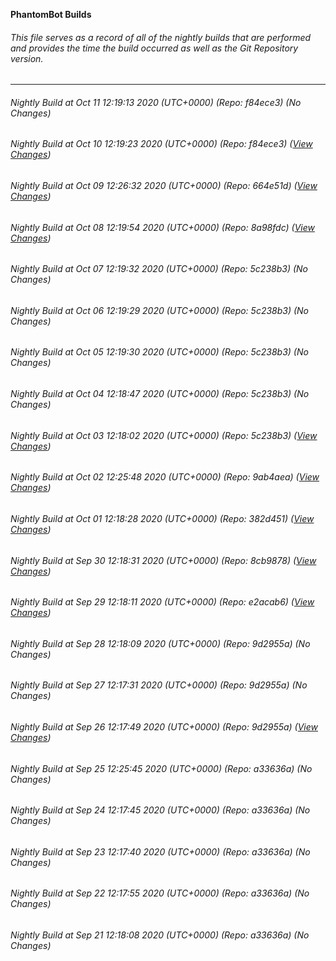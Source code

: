 **PhantomBot Builds**

###### This file serves as a record of all of the nightly builds that are performed and provides the time the build occurred as well as the Git Repository version.
-------------------------------------------------------------------------------------------------------------
###### Nightly Build at Oct 11 12:19:13 2020 (UTC+0000) (Repo: f84ece3) (No Changes)
###### Nightly Build at Oct 10 12:19:23 2020 (UTC+0000) (Repo: f84ece3) ([View Changes](https://github.com/PhantomBot/PhantomBot/compare/664e51d...f84ece3))
###### Nightly Build at Oct 09 12:26:32 2020 (UTC+0000) (Repo: 664e51d) ([View Changes](https://github.com/PhantomBot/PhantomBot/compare/8a98fdc...664e51d))
###### Nightly Build at Oct 08 12:19:54 2020 (UTC+0000) (Repo: 8a98fdc) ([View Changes](https://github.com/PhantomBot/PhantomBot/compare/5c238b3...8a98fdc))
###### Nightly Build at Oct 07 12:19:32 2020 (UTC+0000) (Repo: 5c238b3) (No Changes)
###### Nightly Build at Oct 06 12:19:29 2020 (UTC+0000) (Repo: 5c238b3) (No Changes)
###### Nightly Build at Oct 05 12:19:30 2020 (UTC+0000) (Repo: 5c238b3) (No Changes)
###### Nightly Build at Oct 04 12:18:47 2020 (UTC+0000) (Repo: 5c238b3) (No Changes)
###### Nightly Build at Oct 03 12:18:02 2020 (UTC+0000) (Repo: 5c238b3) ([View Changes](https://github.com/PhantomBot/PhantomBot/compare/9ab4aea...5c238b3))
###### Nightly Build at Oct 02 12:25:48 2020 (UTC+0000) (Repo: 9ab4aea) ([View Changes](https://github.com/PhantomBot/PhantomBot/compare/382d451...9ab4aea))
###### Nightly Build at Oct 01 12:18:28 2020 (UTC+0000) (Repo: 382d451) ([View Changes](https://github.com/PhantomBot/PhantomBot/compare/8cb9878...382d451))
###### Nightly Build at Sep 30 12:18:31 2020 (UTC+0000) (Repo: 8cb9878) ([View Changes](https://github.com/PhantomBot/PhantomBot/compare/e2acab6...8cb9878))
###### Nightly Build at Sep 29 12:18:11 2020 (UTC+0000) (Repo: e2acab6) ([View Changes](https://github.com/PhantomBot/PhantomBot/compare/9d2955a...e2acab6))
###### Nightly Build at Sep 28 12:18:09 2020 (UTC+0000) (Repo: 9d2955a) (No Changes)
###### Nightly Build at Sep 27 12:17:31 2020 (UTC+0000) (Repo: 9d2955a) (No Changes)
###### Nightly Build at Sep 26 12:17:49 2020 (UTC+0000) (Repo: 9d2955a) ([View Changes](https://github.com/PhantomBot/PhantomBot/compare/a33636a...9d2955a))
###### Nightly Build at Sep 25 12:25:45 2020 (UTC+0000) (Repo: a33636a) (No Changes)
###### Nightly Build at Sep 24 12:17:45 2020 (UTC+0000) (Repo: a33636a) (No Changes)
###### Nightly Build at Sep 23 12:17:40 2020 (UTC+0000) (Repo: a33636a) (No Changes)
###### Nightly Build at Sep 22 12:17:55 2020 (UTC+0000) (Repo: a33636a) (No Changes)
###### Nightly Build at Sep 21 12:18:08 2020 (UTC+0000) (Repo: a33636a) (No Changes)
